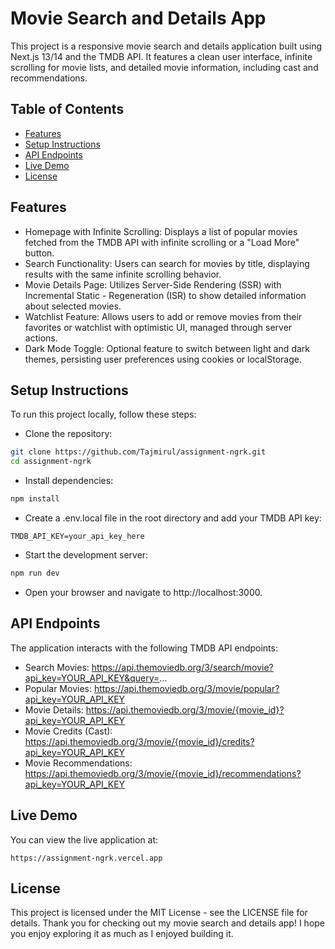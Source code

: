 # Movie Search and Details App

This project is a responsive movie search and details application built using Next.js 13/14 and the TMDB API. It features a clean user interface, infinite scrolling for movie lists, and detailed movie information, including cast and recommendations.

## Table of Contents

-   [Features](#features)
-   [Setup Instructions](#setup-instructions)
-   [API Endpoints](#api-endpoints)
-   [Live Demo](#live-demo)
-   [License](#license)

## Features

-   Homepage with Infinite Scrolling: Displays a list of popular movies fetched from the TMDB API with infinite scrolling or a "Load More" button.
-   Search Functionality: Users can search for movies by title, displaying results with the same infinite scrolling behavior.
-   Movie Details Page: Utilizes Server-Side Rendering (SSR) with Incremental Static - Regeneration (ISR) to show detailed information about selected movies.
-   Watchlist Feature: Allows users to add or remove movies from their favorites or watchlist with optimistic UI, managed through server actions.
-   Dark Mode Toggle: Optional feature to switch between light and dark themes, persisting user preferences using cookies or localStorage.

## Setup Instructions

To run this project locally, follow these steps:

-   Clone the repository:

```bash
git clone https://github.com/Tajmirul/assignment-ngrk.git
cd assignment-ngrk
```

-   Install dependencies:

```bash
npm install
```

-   Create a .env.local file in the root directory and add your TMDB API key:

```text
TMDB_API_KEY=your_api_key_here
```

-   Start the development server:

```bash
npm run dev
```

-   Open your browser and navigate to http://localhost:3000.

## API Endpoints

The application interacts with the following TMDB API endpoints:

-   Search Movies: https://api.themoviedb.org/3/search/movie?api_key=YOUR_API_KEY&query=...
-   Popular Movies: https://api.themoviedb.org/3/movie/popular?api_key=YOUR_API_KEY
-   Movie Details: https://api.themoviedb.org/3/movie/{movie_id}?api_key=YOUR_API_KEY
-   Movie Credits (Cast): https://api.themoviedb.org/3/movie/{movie_id}/credits?api_key=YOUR_API_KEY
-   Movie Recommendations: https://api.themoviedb.org/3/movie/{movie_id}/recommendations?api_key=YOUR_API_KEY

## Live Demo

You can view the live application at:

```
https://assignment-ngrk.vercel.app
```

## License

This project is licensed under the MIT License - see the LICENSE file for details. Thank you for checking out my movie search and details app! I hope you enjoy exploring it as much as I enjoyed building it.
